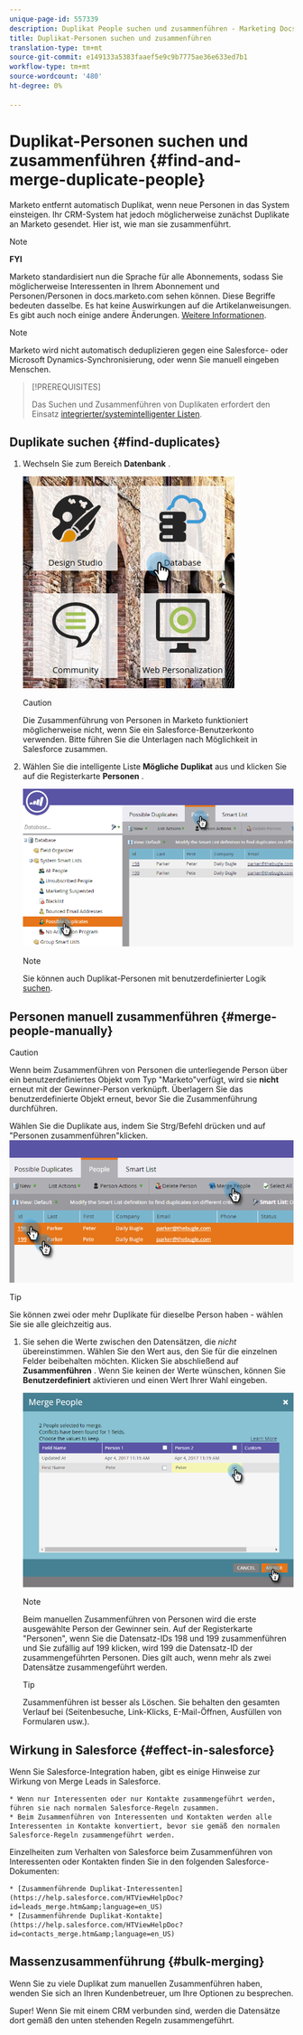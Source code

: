 ```yaml
---
unique-page-id: 557339
description: Duplikat People suchen und zusammenführen - Marketing Docs - Produktdokumentation
title: Duplikat-Personen suchen und zusammenführen
translation-type: tm+mt
source-git-commit: e149133a5383faaef5e9c9b7775ae36e633ed7b1
workflow-type: tm+mt
source-wordcount: '480'
ht-degree: 0%

---
```



# Duplikat-Personen suchen und zusammenführen {#find-and-merge-duplicate-people}

Marketo entfernt automatisch Duplikat, wenn neue Personen in das System einsteigen. Ihr CRM-System hat jedoch möglicherweise zunächst Duplikate an Marketo gesendet. Hier ist, wie man sie zusammenführt.

>[!NOTE]
>
>**FYI**
>
>Marketo standardisiert nun die Sprache für alle Abonnements, sodass Sie möglicherweise Interessenten in Ihrem Abonnement und Personen/Personen in docs.marketo.com sehen können. Diese Begriffe bedeuten dasselbe. Es hat keine Auswirkungen auf die Artikelanweisungen. Es gibt auch noch einige andere Änderungen. [Weitere Informationen](http://docs.marketo.com/display/DOCS/Updates+to+Marketo+Terminology).

>[!NOTE]
>
>Marketo wird nicht automatisch deduplizieren gegen eine Salesforce- oder Microsoft Dynamics-Synchronisierung, oder wenn Sie manuell eingeben Menschen.

>[!PREREQUISITES]
>
>Das Suchen und Zusammenführen von Duplikaten erfordert den Einsatz [integrierter/systemintelligenter Listen](../../../../product-docs/core-marketo-concepts/smart-lists-and-static-lists/using-smart-lists/use-built-in-system-smart-lists.md).

## Duplikate suchen {#find-duplicates}

1. Wechseln Sie zum Bereich **Datenbank** .

   ![](assets/db.png)

   >[!CAUTION]
   >
   >Die Zusammenführung von Personen in Marketo funktioniert möglicherweise nicht, wenn Sie ein Salesforce-Benutzerkonto verwenden. Bitte führen Sie die Unterlagen nach Möglichkeit in Salesforce zusammen.

1. Wählen Sie die intelligente Liste **Mögliche** **Duplikat** aus und klicken Sie auf die Registerkarte **Personen** .

   ![](assets/two.png)

   >[!NOTE]
   >
   >Sie können auch Duplikat-Personen mit benutzerdefinierter Logik [suchen](find-duplicate-people-with-custom-logic.md).

## Personen manuell zusammenführen {#merge-people-manually}

>[!CAUTION]
>
>Wenn beim Zusammenführen von Personen die unterliegende Person über ein benutzerdefiniertes Objekt vom Typ &quot;Marketo&quot;verfügt, wird sie **nicht** erneut mit der Gewinner-Person verknüpft. Überlagern Sie das benutzerdefinierte Objekt erneut, bevor Sie die Zusammenführung durchführen.

Wählen Sie die Duplikate aus, indem Sie Strg/Befehl drücken und auf &quot;Personen zusammenführen&quot;klicken.
![](assets/three.png)

>[!TIP]
>
>Sie können zwei oder mehr Duplikate für dieselbe Person haben - wählen Sie sie alle gleichzeitig aus.

1. Sie sehen die Werte zwischen den Datensätzen, die *nicht* übereinstimmen. Wählen Sie den Wert aus, den Sie für die einzelnen Felder beibehalten möchten. Klicken Sie abschließend auf **Zusammenführen** . Wenn Sie keinen der Werte wünschen, können Sie **Benutzerdefiniert** aktivieren und einen Wert Ihrer Wahl eingeben.

   ![](assets/four.png)

   >[!NOTE]
   >
   >Beim manuellen Zusammenführen von Personen wird die erste ausgewählte Person der Gewinner sein. Auf der Registerkarte &quot;Personen&quot;, wenn Sie die Datensatz-IDs 198 und 199 zusammenführen und Sie zufällig auf 199 klicken, wird 199 die Datensatz-ID der zusammengeführten Personen. Dies gilt auch, wenn mehr als zwei Datensätze zusammengeführt werden.

   >[!TIP]
   >
   >Zusammenführen ist besser als Löschen. Sie behalten den gesamten Verlauf bei (Seitenbesuche, Link-Klicks, E-Mail-Öffnen, Ausfüllen von Formularen usw.).

## Wirkung in Salesforce {#effect-in-salesforce}

Wenn Sie Salesforce-Integration haben, gibt es einige Hinweise zur Wirkung von Merge Leads in Salesforce.

    * Wenn nur Interessenten oder nur Kontakte zusammengeführt werden, führen sie nach normalen Salesforce-Regeln zusammen.
    * Beim Zusammenführen von Interessenten und Kontakten werden alle Interessenten in Kontakte konvertiert, bevor sie gemäß den normalen Salesforce-Regeln zusammengeführt werden.

Einzelheiten zum Verhalten von Salesforce beim Zusammenführen von Interessenten oder Kontakten finden Sie in den folgenden Salesforce-Dokumenten:

    * [Zusammenführende Duplikat-Interessenten](https://help.salesforce.com/HTViewHelpDoc?id=leads_merge.htm&amp;language=en_US)
    * [Zusammenführende Duplikat-Kontakte](https://help.salesforce.com/HTViewHelpDoc?id=contacts_merge.htm&amp;language=en_US)

## Massenzusammenführung {#bulk-merging}

Wenn Sie zu viele Duplikat zum manuellen Zusammenführen haben, wenden Sie sich an Ihren Kundenbetreuer, um Ihre Optionen zu besprechen.

Super! Wenn Sie mit einem CRM verbunden sind, werden die Datensätze dort gemäß den unten stehenden Regeln zusammengeführt.